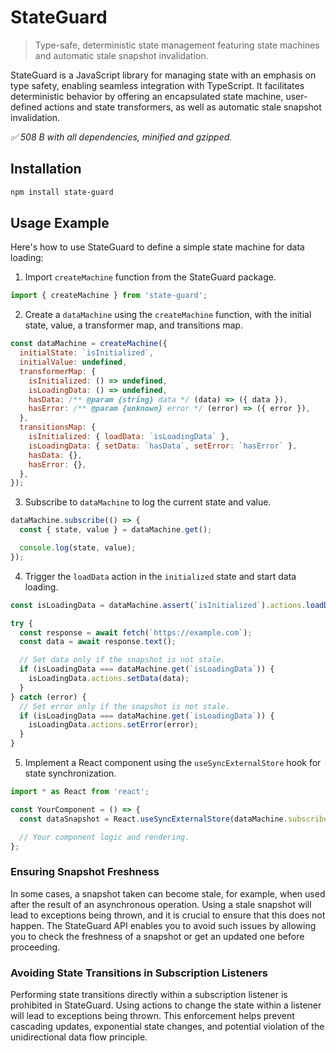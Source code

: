 # StateGuard

> Type-safe, deterministic state management featuring state machines and automatic stale snapshot
> invalidation.

StateGuard is a JavaScript library for managing state with an emphasis on type safety, enabling
seamless integration with TypeScript. It facilitates deterministic behavior by offering an
encapsulated state machine, user-defined actions and state transformers, as well as automatic stale
snapshot invalidation.

_✅ 508 B with all dependencies, minified and gzipped._

## Installation

```sh
npm install state-guard
```

## Usage Example

Here's how to use StateGuard to define a simple state machine for data loading:

1. Import `createMachine` function from the StateGuard package.

```js
import { createMachine } from 'state-guard';
```

2. Create a `dataMachine` using the `createMachine` function, with the initial state, value, a
   transformer map, and transitions map.

```js
const dataMachine = createMachine({
  initialState: `isInitialized`,
  initialValue: undefined,
  transformerMap: {
    isInitialized: () => undefined,
    isLoadingData: () => undefined,
    hasData: /** @param {string} data */ (data) => ({ data }),
    hasError: /** @param {unknown} error */ (error) => ({ error }),
  },
  transitionsMap: {
    isInitialized: { loadData: `isLoadingData` },
    isLoadingData: { setData: `hasData`, setError: `hasError` },
    hasData: {},
    hasError: {},
  },
});
```

3. Subscribe to `dataMachine` to log the current state and value.

```js
dataMachine.subscribe(() => {
  const { state, value } = dataMachine.get();

  console.log(state, value);
});
```

4. Trigger the `loadData` action in the `initialized` state and start data loading.

```js
const isLoadingData = dataMachine.assert(`isInitialized`).actions.loadData();

try {
  const response = await fetch(`https://example.com`);
  const data = await response.text();

  // Set data only if the snapshot is not stale.
  if (isLoadingData === dataMachine.get(`isLoadingData`)) {
    isLoadingData.actions.setData(data);
  }
} catch (error) {
  // Set error only if the snapshot is not stale.
  if (isLoadingData === dataMachine.get(`isLoadingData`)) {
    isLoadingData.actions.setError(error);
  }
}
```

5. Implement a React component using the `useSyncExternalStore` hook for state synchronization.

```js
import * as React from 'react';

const YourComponent = () => {
  const dataSnapshot = React.useSyncExternalStore(dataMachine.subscribe, () => dataMachine.get());

  // Your component logic and rendering.
};
```

### Ensuring Snapshot Freshness

In some cases, a snapshot taken can become stale, for example, when used after the result of an
asynchronous operation. Using a stale snapshot will lead to exceptions being thrown, and it is
crucial to ensure that this does not happen. The StateGuard API enables you to avoid such issues by
allowing you to check the freshness of a snapshot or get an updated one before proceeding.

### Avoiding State Transitions in Subscription Listeners

Performing state transitions directly within a subscription listener is prohibited in StateGuard.
Using actions to change the state within a listener will lead to exceptions being thrown. This
enforcement helps prevent cascading updates, exponential state changes, and potential violation of
the unidirectional data flow principle.
